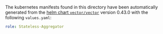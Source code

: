 The kubernetes manifests found in this directory have been automatically generated
from the [helm chart `vector/vector`](https://github.com/vectordotdev/helm-charts/tree/master/charts/vector)
version 0.43.0 with the following `values.yaml`:

```yaml
role: Stateless-Aggregator
```
